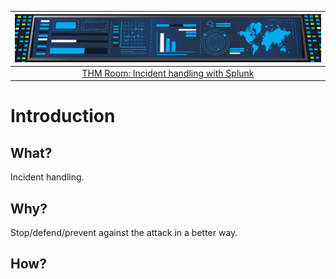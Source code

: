 | ![Incident handling with Splunk](../../_static/images/benign-room-banner.png)
|:--:|
| [THM Room: Incident handling with Splunk](https://tryhackme.com/room/splunk201) |

# Introduction

## What?

Incident handling.

## Why?

Stop/defend/prevent against the attack in a better way.

## How?


